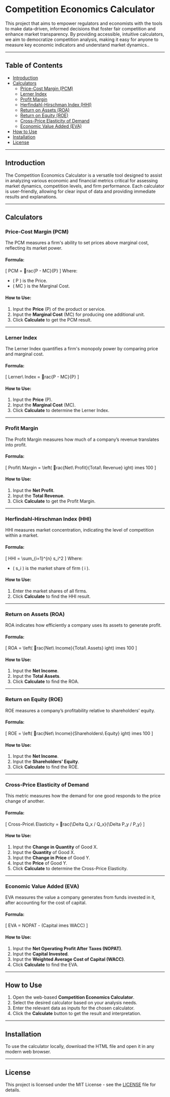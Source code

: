 
# Competition Economics Calculator

This project that aims to empower regulators and economists with the tools to make data-driven, informed decisions that foster fair competition and enhance market transparency. By providing accessible, intuitive calculators, we aim to democratize competition analysis, making it easy for anyone to measure key economic indicators and understand market dynamics..

---

## Table of Contents
- [Introduction](#introduction)
- [Calculators](#calculators)
  - [Price-Cost Margin (PCM)](#price-cost-margin-pcm)
  - [Lerner Index](#lerner-index)
  - [Profit Margin](#profit-margin)
  - [Herfindahl-Hirschman Index (HHI)](#herfindahl-hirschman-index-hhi)
  - [Return on Assets (ROA)](#return-on-assets-roa)
  - [Return on Equity (ROE)](#return-on-equity-roe)
  - [Cross-Price Elasticity of Demand](#cross-price-elasticity-of-demand)
  - [Economic Value Added (EVA)](#economic-value-added-eva)
- [How to Use](#how-to-use)
- [Installation](#installation)
- [License](#license)

---

## Introduction

The Competition Economics Calculator is a versatile tool designed to assist in analyzing various economic and financial metrics critical for assessing market dynamics, competition levels, and firm performance. Each calculator is user-friendly, allowing for clear input of data and providing immediate results and explanations.

---

## Calculators

### Price-Cost Margin (PCM)
The PCM measures a firm's ability to set prices above marginal cost, reflecting its market power.

#### **Formula:**
\[ PCM = rac{P - MC}{P} \]
Where:
- \( P \) is the Price.
- \( MC \) is the Marginal Cost.

#### **How to Use:**
1. Input the **Price** (P) of the product or service.
2. Input the **Marginal Cost** (MC) for producing one additional unit.
3. Click **Calculate** to get the PCM result.

---

### Lerner Index
The Lerner Index quantifies a firm's monopoly power by comparing price and marginal cost.

#### **Formula:**
\[ Lerner\ Index = rac{P - MC}{P} \]

#### **How to Use:**
1. Input the **Price** (P).
2. Input the **Marginal Cost** (MC).
3. Click **Calculate** to determine the Lerner Index.

---

### Profit Margin
The Profit Margin measures how much of a company’s revenue translates into profit.

#### **Formula:**
\[ Profit\ Margin = \left( rac{Net\ Profit}{Total\ Revenue} 
ight) 	imes 100 \]

#### **How to Use:**
1. Input the **Net Profit**.
2. Input the **Total Revenue**.
3. Click **Calculate** to get the Profit Margin.

---

### Herfindahl-Hirschman Index (HHI)
HHI measures market concentration, indicating the level of competition within a market.

#### **Formula:**
\[ HHI = \sum_{i=1}^{n} s_i^2 \]
Where:
- \( s_i \) is the market share of firm \( i \).

#### **How to Use:**
1. Enter the market shares of all firms.
2. Click **Calculate** to find the HHI result.

---

### Return on Assets (ROA)
ROA indicates how efficiently a company uses its assets to generate profit.

#### **Formula:**
\[ ROA = \left( rac{Net\ Income}{Total\ Assets} 
ight) 	imes 100 \]

#### **How to Use:**
1. Input the **Net Income**.
2. Input the **Total Assets**.
3. Click **Calculate** to find the ROA.

---

### Return on Equity (ROE)
ROE measures a company’s profitability relative to shareholders’ equity.

#### **Formula:**
\[ ROE = \left( rac{Net\ Income}{Shareholders\ Equity} 
ight) 	imes 100 \]

#### **How to Use:**
1. Input the **Net Income**.
2. Input the **Shareholders' Equity**.
3. Click **Calculate** to find the ROE.

---

### Cross-Price Elasticity of Demand
This metric measures how the demand for one good responds to the price change of another.

#### **Formula:**
\[ Cross-Price\ Elasticity = rac{\Delta Q_x / Q_x}{\Delta P_y / P_y} \]

#### **How to Use:**
1. Input the **Change in Quantity** of Good X.
2. Input the **Quantity** of Good X.
3. Input the **Change in Price** of Good Y.
4. Input the **Price** of Good Y.
5. Click **Calculate** to determine the Cross-Price Elasticity.

---

### Economic Value Added (EVA)
EVA measures the value a company generates from funds invested in it, after accounting for the cost of capital.

#### **Formula:**
\[ EVA = NOPAT - (Capital 	imes WACC) \]

#### **How to Use:**
1. Input the **Net Operating Profit After Taxes (NOPAT)**.
2. Input the **Capital Invested**.
3. Input the **Weighted Average Cost of Capital (WACC)**.
4. Click **Calculate** to find the EVA.

---

## How to Use

1. Open the web-based **Competition Economics Calculator**.
2. Select the desired calculator based on your analysis needs.
3. Enter the relevant data as inputs for the chosen calculator.
4. Click the **Calculate** button to get the result and interpretation.

---

## Installation

To use the calculator locally, download the HTML file and open it in any modern web browser.

---

## License

This project is licensed under the MIT License - see the [LICENSE](LICENSE) file for details.
